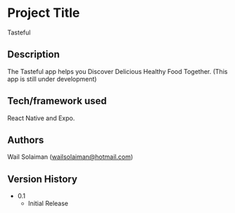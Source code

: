 # Project Title

Tasteful

## Description

The Tasteful app helps you Discover Delicious Healthy Food Together.
(This app is still under development)

## Tech/framework used

React Native and Expo.

## Authors

Wail Solaiman (wailsolaiman@hotmail.com)

## Version History

- 0.1
  - Initial Release

